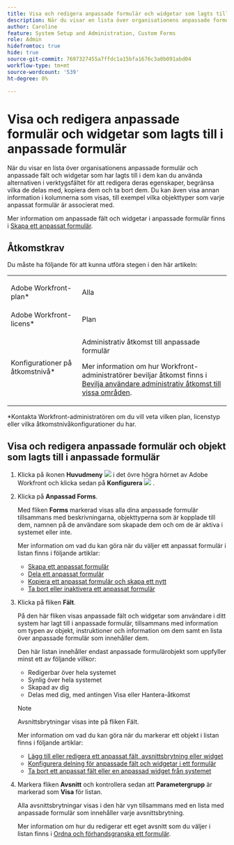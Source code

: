 ```yaml
---
title: Visa och redigera anpassade formulär och widgetar som lagts till i anpassade formulär
description: När du visar en lista över organisationens anpassade formulär och anpassade fält och widgetar som har lagts till i dem kan du använda alternativen i verktygsfältet för att redigera deras egenskaper, begränsa vilka de delas med, kopiera dem och ta bort dem. Du kan även visa annan information i kolumnerna som visas, till exempel vilka objekttyper som varje anpassat formulär är associerat med.
author: Caroline
feature: System Setup and Administration, Custom Forms
role: Admin
hidefromtoc: true
hide: true
source-git-commit: 7697327455a7ffdc1a15bfa1676c3a0b091abd04
workflow-type: tm+mt
source-wordcount: '539'
ht-degree: 0%

---
```



# Visa och redigera anpassade formulär och widgetar som lagts till i anpassade formulär

När du visar en lista över organisationens anpassade formulär och anpassade fält och widgetar som har lagts till i dem kan du använda alternativen i verktygsfältet för att redigera deras egenskaper, begränsa vilka de delas med, kopiera dem och ta bort dem. Du kan även visa annan information i kolumnerna som visas, till exempel vilka objekttyper som varje anpassat formulär är associerat med.

Mer information om anpassade fält och widgetar i anpassade formulär finns i [Skapa ett anpassat formulär](/help/quicksilver/administration-and-setup/customize-workfront/create-manage-custom-forms/form-designer/design-a-form/design-a-form.md).

## Åtkomstkrav

Du måste ha följande för att kunna utföra stegen i den här artikeln:

<table style="table-layout:auto"> 
 <col> 
 <col> 
 <tbody> 
  <tr data-mc-conditions=""> 
   <td role="rowheader"> <p>Adobe Workfront-plan*</p> </td> 
   <td>Alla</td> 
  </tr> 
  <tr> 
   <td role="rowheader">Adobe Workfront-licens*</td> 
   <td>Plan</td> 
  </tr> 
  <tr data-mc-conditions=""> 
   <td role="rowheader">Konfigurationer på åtkomstnivå*</td> 
   <td> <p>Administrativ åtkomst till anpassade formulär</p> <p>Mer information om hur Workfront-administratörer beviljar åtkomst finns i <a href="../../../administration-and-setup/add-users/configure-and-grant-access/grant-users-admin-access-certain-areas.md" class="MCXref xref">Bevilja användare administrativ åtkomst till vissa områden</a>.</p> </td> 
  </tr> 
 </tbody> 
</table>

&#42;Kontakta Workfront-administratören om du vill veta vilken plan, licenstyp eller vilka åtkomstnivåkonfigurationer du har.

## Visa och redigera anpassade formulär och objekt som lagts till i anpassade formulär

1. Klicka på ikonen **Huvudmeny** ![](assets/main-menu-icon.png) i det övre högra hörnet av Adobe Workfront och klicka sedan på **Konfigurera** ![](assets/gear-icon-settings.png) .

1. Klicka på **Anpassad Forms**.

   Med fliken **Forms** markerad visas alla dina anpassade formulär tillsammans med beskrivningarna, objekttyperna som är kopplade till dem, namnen på de användare som skapade dem och om de är aktiva i systemet eller inte.

   Mer information om vad du kan göra när du väljer ett anpassat formulär i listan finns i följande artiklar:

   * [Skapa ett anpassat formulär](/help/quicksilver/administration-and-setup/customize-workfront/create-manage-custom-forms/form-designer/design-a-form/design-a-form.md)
   * [Dela ett anpassat formulär](../../../administration-and-setup/customize-workfront/create-manage-custom-forms/share-access-to-a-custom-form.md)
   * [Kopiera ett anpassat formulär och skapa ett nytt](/help/quicksilver/administration-and-setup/customize-workfront/create-manage-custom-forms/list-edit-share-custom-forms-and-custom-fields.md)
   * [Ta bort eller inaktivera ett anpassat formulär](../../../administration-and-setup/customize-workfront/create-manage-custom-forms/delete-or-deactivate-a-custom-form.md)

1. Klicka på fliken **Fält**.

   På den här fliken visas anpassade fält och widgetar som användare i ditt system har lagt till i anpassade formulär, tillsammans med information om typen av objekt, instruktioner och information om dem samt en lista över anpassade formulär som innehåller dem.

   Den här listan innehåller endast anpassade formulärobjekt som uppfyller minst ett av följande villkor:

   * Redigerbar över hela systemet
   * Synlig över hela systemet
   * Skapad av dig
   * Delas med dig, med antingen Visa eller Hantera-åtkomst

   >[!NOTE]
   >
   >Avsnittsbrytningar visas inte på fliken Fält.

   Mer information om vad du kan göra när du markerar ett objekt i listan finns i följande artiklar:

   * [Lägg till eller redigera ett anpassat fält, avsnittsbrytning eller widget](../../../administration-and-setup/customize-workfront/create-manage-custom-forms/edit-a-custom-field.md)
   * [Konfigurera delning för anpassade fält och widgetar i ett formulär](/help/quicksilver/administration-and-setup/customize-workfront/create-manage-custom-forms/form-designer/manage-a-form/share-custom-fields.md)
   * [Ta bort ett anpassat fält eller en anpassad widget från systemet](../../../administration-and-setup/customize-workfront/create-manage-custom-forms/delete-a-custom-field.md)

1. Markera fliken **Avsnitt** och kontrollera sedan att **Parametergrupp** är markerad som **Visa** för listan.

   Alla avsnittsbrytningar visas i den här vyn tillsammans med en lista med anpassade formulär som innehåller varje avsnittsbrytning.

   Mer information om hur du redigerar ett eget avsnitt som du väljer i listan finns i [Ordna och förhandsgranska ett formulär](/help/quicksilver/administration-and-setup/customize-workfront/create-manage-custom-forms/form-designer/design-a-form/organize-a-form.md).


